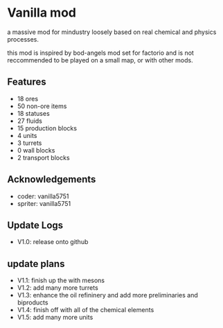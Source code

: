 
# Vanilla mod

a massive mod for mindustry loosely based on real chemical and physics processes.

this mod is inspired by bod-angels mod set for factorio and is not reccommended to be played on a small map, or with other mods.




## Features

- 18 ores 
- 50 non-ore items
- 18 statuses
- 27 fluids
- 15 production blocks
- 4 units
- 3 turrets
- 0 wall blocks
- 2 transport blocks


## Acknowledgements

 - coder: vanilla5751
 - spriter: vanilla5751

## Update Logs

- V1.0: release onto github

## update plans

- V1.1: finish up the with mesons
- V1.2: add many more turrets
- V1.3: enhance the oil refininery and add more preliminaries and biproducts
- V1.4: finish off with all of the chemical elements
- V1.5: add many more units
